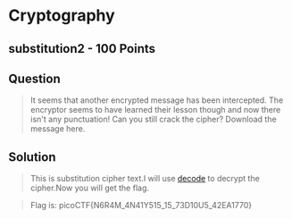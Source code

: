 # Cryptography
## substitution2 - 100 Points
## Question
> It seems that another encrypted message has been intercepted. The encryptor seems to have learned their lesson though and now there isn't any punctuation! Can you still crack the cipher? Download the message here.

## Solution
> This is substitution cipher text.I will use [decode](https://www.dcode.fr/monoalphabetic-substitution) to decrypt the cipher.Now you will get the flag.


> Flag is: picoCTF{N6R4M_4N41Y515_15_73D10U5_42EA1770}
